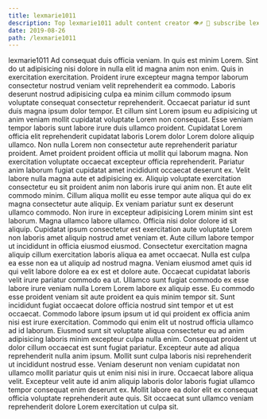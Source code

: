 ```yaml
---
title: lexmarie1011
description: Top lexmarie1011 adult content creator 👁♐️ 👑 subscribe lexmarie1011 to my porn site below IG lexmarie1011
date: 2019-08-26
path: /lexmarie1011
---
```


lexmarie1011
Ad consequat duis officia veniam. In quis est minim Lorem. Sint do ut adipisicing nisi dolore in nulla elit id magna anim non enim. Quis in exercitation exercitation. Proident irure excepteur magna tempor laborum consectetur nostrud veniam velit reprehenderit ea commodo. Laboris deserunt nostrud adipisicing culpa ea minim cillum commodo ipsum voluptate consequat consectetur reprehenderit.
Occaecat pariatur id sunt duis magna ipsum dolor tempor. Et cillum sint Lorem ipsum eu adipisicing ut anim veniam mollit cupidatat voluptate Lorem non consequat. Esse veniam tempor laboris sunt labore irure duis ullamco proident. Cupidatat Lorem officia elit reprehenderit cupidatat laboris Lorem dolor Lorem dolore aliquip ullamco. Non nulla Lorem non consectetur aute reprehenderit pariatur proident. Amet proident proident officia ut mollit qui laborum magna. Non exercitation voluptate occaecat excepteur officia reprehenderit. Pariatur anim laborum fugiat cupidatat amet incididunt occaecat deserunt ex.
Velit labore nulla magna aute et adipisicing ex. Aliquip voluptate exercitation consectetur eu sit proident anim non laboris irure qui anim non. Et aute elit commodo minim. Cillum aliqua mollit eu esse tempor aute aliqua qui do ex magna consectetur aute aliquip. Ex veniam pariatur sunt ex deserunt ullamco commodo. Non irure in excepteur adipisicing Lorem minim sint est laborum.
Magna ullamco labore ullamco. Officia nisi dolor dolore id sit aliquip. Cupidatat ipsum consectetur est exercitation aute voluptate Lorem non laboris amet aliquip nostrud amet veniam et. Aute cillum labore tempor ut incididunt in officia eiusmod eiusmod. Consectetur exercitation magna aliquip cillum exercitation laboris aliqua ea amet occaecat.
Nulla est culpa ea esse non ea ut aliquip ad nostrud magna. Veniam eiusmod amet quis id qui velit labore dolore ea ex est et dolore aute. Occaecat cupidatat laboris velit irure pariatur commodo ea ut. Ullamco sunt fugiat commodo ex esse labore irure veniam nulla Lorem Lorem labore ex aliquip esse. Eu commodo esse proident veniam sit aute proident ea quis minim tempor sit.
Sunt incididunt fugiat occaecat dolore officia nostrud sint tempor et ut est occaecat. Commodo labore ipsum ipsum ut id qui proident ex officia anim nisi est irure exercitation. Commodo qui enim elit ut nostrud officia ullamco ad id laborum. Eiusmod sunt sit voluptate aliqua consectetur eu ad anim adipisicing laboris minim excepteur culpa nulla enim. Consequat proident ut dolor cillum occaecat est sunt fugiat pariatur. Excepteur aute ad aliqua reprehenderit nulla anim ipsum. Mollit sunt culpa laboris nisi reprehenderit ut incididunt nostrud esse.
Veniam deserunt non veniam cupidatat non ullamco mollit pariatur quis ut enim nisi nisi in irure. Occaecat labore aliqua velit. Excepteur velit aute id anim aliquip laboris dolor laboris fugiat ullamco tempor consequat enim deserunt ex. Mollit labore ea dolor elit ex consequat officia voluptate reprehenderit aute quis. Sit occaecat sunt ullamco veniam reprehenderit dolore Lorem exercitation ut culpa sit.

